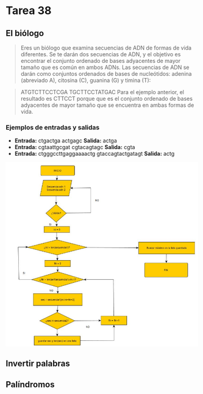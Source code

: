 # Tarea 38
## El biólogo
>Eres un biólogo que examina secuencias de ADN de formas de vida diferentes. Se te darán dos secuencias de ADN,
y el objetivo es encontrar el conjunto ordenado de bases adyacentes de mayor tamaño que es común en ambos ADNs.
Las secuencias de ADN se darán como conjuntos ordenados de bases de nucleótidos: adenina (abreviado A), citosina (C),
guanina (G) y timina (T):

>ATGTCTTCCTCGA TGCTTCCTATGAC
Para el ejemplo anterior, el resultado es CTTCCT porque que es el conjunto ordenado de bases adyacentes de mayor tamaño
 que se encuentra en ambas formas de vida.
### Ejemplos de entradas y salidas
* **Entrada:** ctgactga actgagc         **Salida:** actga
* **Entrada:** cgtaattgcgat cgtacagtagc **Salida:**  cgta
* **Entrada:** ctgggccttgaggaaaactg gtaccagtactgatagt **Salida:** actg


![imagen_etl](tarea38_el_biologo.JPG)

## Invertir palabras

## Palíndromos

